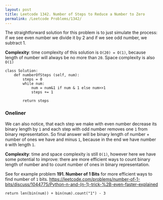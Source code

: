 ```yaml
---
layout: post
title: Leetcode 1342. Number of Steps to Reduce a Number to Zero
permalink: /Leetcode Problems/1342/
---
```


The straightforward solution for this problem is to just simulate the process: if we see even number we divide it by 2 and if we see odd number, we subtract 1.

**Complexity**: time complexity of this solution is `O(20) = O(1)`, because length of number will always be no more than `20`. Space complexity is also `O(1)`

```
class Solution:
    def numberOfSteps (self, num):
        steps = 0
        while num:
            num = num&1 if num & 1 else num>>1
            steps += 1
            
        return steps
```

### Oneliner

We can also notice, that each step we make with even number decrease its binary length by `1` and each step with odd number removes one `1` from binary representation. So final answer will be binary length of number + number of ones we have and minus `1`, because in the end we have number `0` with length `1`.

**Complexity**: time and space complexity is still `O(1)`, however here we have some potential to improve: there are more efficient ways to count binary length of number and to count number of ones in binary representation.

See for example problem **191. Number of 1 Bits** for more efficient ways to find number of `1` bits.
https://leetcode.com/problems/number-of-1-bits/discuss/1044775/Python-n-and-(n-1)-trick-%2B-even-faster-explained

```
return len(bin(num)) + bin(num).count("1") - 3
```

